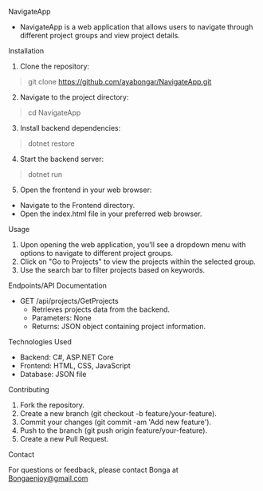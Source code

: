 NavigateApp

-	NavigateApp is a web application that allows users to navigate through different project groups and view project details.


Installation

1. Clone the repository:

>	git clone https://github.com/ayabongar/NavigateApp.git

2. Navigate to the project directory:

>  cd NavigateApp

3. Install backend dependencies:

>  dotnet restore
  
4. Start the backend server:

>  dotnet run

5. Open the frontend in your web browser:
 - Navigate to the Frontend directory.
 - Open the index.html file in your preferred web browser.


Usage

1. Upon opening the web application, you'll see a dropdown menu with options to navigate to different project groups.
2. Click on "Go to Projects" to view the projects within the selected group.
3. Use the search bar to filter projects based on keywords.


Endpoints/API Documentation

  - GET /api/projects/GetProjects
	-	Retrieves projects data from the backend.
	-	Parameters: None
	-	Returns: JSON object containing project information.
		
		
Technologies Used

-	Backend: C#, ASP.NET Core
-	Frontend: HTML, CSS, JavaScript
-	Database: JSON file


Contributing

1. Fork the repository.
2. Create a new branch (git checkout -b feature/your-feature).
3. Commit your changes (git commit -am 'Add new feature').
4. Push to the branch (git push origin feature/your-feature).
5. Create a new Pull Request.



Contact

For questions or feedback, please contact Bonga at Bongaenjoy@gmail.com